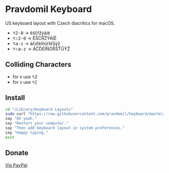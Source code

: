 # Pravdomil Keyboard

US keyboard layout with Czech diacritics for macOS.

- <kbd>⌥2‑0</kbd> → ěščřžýáíé
- <kbd>⌥⇧2‑0</kbd> → ĚŠČŘŽÝÁÍÉ
- <kbd>⌥a-z</kbd> → áčďéíňóřšťůýž
- <kbd>⌥⇧a-z</kbd> → ÁČĎÉÍŇÓŘŠŤŮÝŽ

## Colliding Characters
- for `ě` use <kbd>⌥2</kbd>
- for `ú` use <kbd>⌥[</kbd>

## Install

```sh
cd "/Library/Keyboard Layouts"
sudo curl "https://raw.githubusercontent.com/pravdomil/keyboard/master/Pravdomil.keylayout" -O
say "Oh yeah."
say "Restart your computer."
say "Then add keyboard layout in system preferences."
say "Happy typing."
exit
```

## Donate

[Via PayPal](https://www.paypal.com/cgi-bin/webscr?cmd=_s-xclick&hosted_button_id=BCL2X3AFQBAP2&item_name=Pravdomil%20Keyboard%20beer).
